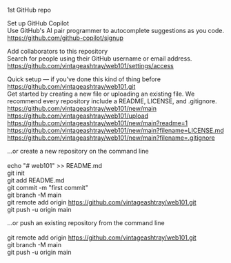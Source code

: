 1st GitHub repo

 Set up GitHub Copilot
</br>Use GitHub's AI pair programmer to autocomplete suggestions as you code.
</br>https://github.com/github-copilot/signup


 Add collaborators to this repository
</br>Search for people using their GitHub username or email address.
</br>https://github.com/vintageashtray/web101/settings/access


Quick setup — if you’ve done this kind of thing before
</br>https://github.com/vintageashtray/web101.git
</br>Get started by creating a new file or uploading an existing file. We recommend every repository include a README, LICENSE, and .gitignore. 
</br>https://github.com/vintageashtray/web101/new/main
</br>https://github.com/vintageashtray/web101/upload
</br>https://github.com/vintageashtray/web101/new/main?readme=1
</br>https://github.com/vintageashtray/web101/new/main?filename=LICENSE.md
</br>https://github.com/vintageashtray/web101/new/main?filename=.gitignore


…or create a new repository on the command line
</br>
</br>echo "# web101" >> README.md
</br>git init
</br>git add README.md
</br>git commit -m "first commit"
</br>git branch -M main
</br>git remote add origin https://github.com/vintageashtray/web101.git
</br>git push -u origin main


…or push an existing repository from the command line
</br>
</br>git remote add origin https://github.com/vintageashtray/web101.git
</br>git branch -M main
</br>git push -u origin main
